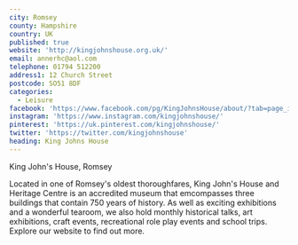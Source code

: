 ```yaml
---
city: Romsey
county: Hampshire
country: UK
published: true
website: 'http://kingjohnshouse.org.uk/'
email: annerhc@aol.com
telephone: 01794 512200
address1: 12 Church Street
postcode: SO51 8DF
categories:
  - Leisure
facebook: 'https://www.facebook.com/pg/KingJohnsHouse/about/?tab=page_info'
instagram: 'https://www.instagram.com/kingjohnshouse/'
pinterest: 'https://uk.pinterest.com/kingjohnshouse/'
twitter: 'https://twitter.com/kingjohnshouse'
heading: King Johns House
---
```

King John's House, Romsey

Located in one of Romsey's oldest thoroughfares, King John's House and Heritage Centre is an accredited museum that emcompasses three buildings that contain 750 years of history. As well as exciting exhibitions and a wonderful tearoom, we also hold monthly historical talks, art exhibitions, craft events, recreational role play events and school trips. Explore our website to find out more.
